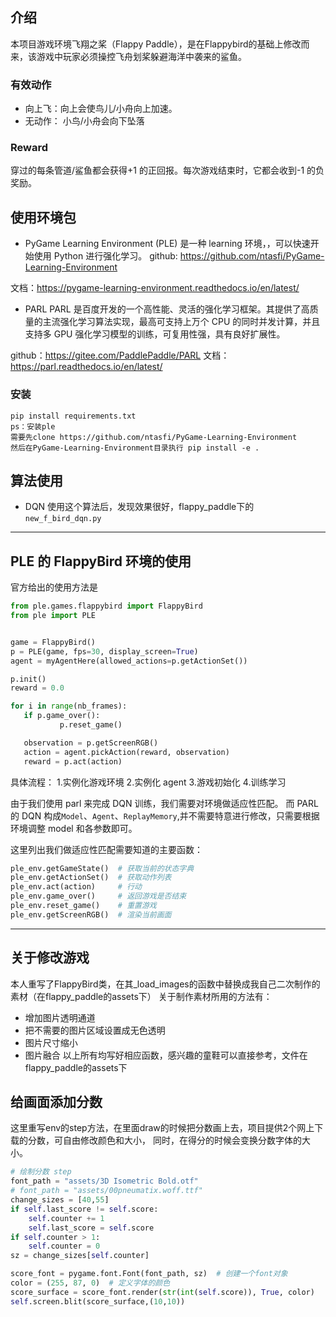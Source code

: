 ## 介绍
本项目游戏环境飞翔之桨（Flappy Paddle），是在Flappybird的基础上修改而来，该游戏中玩家必须操控飞舟划桨躲避海洋中袭来的鲨鱼。

### 有效动作

- 向上飞：向上会使鸟儿/小舟向上加速。
- 无动作： 小鸟/小舟会向下坠落

### Reward

穿过的每条管道/鲨鱼都会获得+1 的正回报。每次游戏结束时，它都会收到-1 的负奖励。

## 使用环境包

- PyGame Learning Environment (PLE)
  是一种 learning 环境，，可以快速开始使用 Python 进行强化学习。
  github: https://github.com/ntasfi/PyGame-Learning-Environment

文档：https://pygame-learning-environment.readthedocs.io/en/latest/

- PARL
  PARL 是百度开发的一个高性能、灵活的强化学习框架。其提供了高质量的主流强化学习算法实现，最高可支持上万个 CPU 的同时并发计算，并且支持多 GPU 强化学习模型的训练，可复用性强，具有良好扩展性。

github：https://gitee.com/PaddlePaddle/PARL
文档：https://parl.readthedocs.io/en/latest/

### 安装
```
pip install requirements.txt
ps：安装ple
需要先clone https://github.com/ntasfi/PyGame-Learning-Environment 
然后在PyGame-Learning-Environment目录执行 pip install -e .
```

## 算法使用
- DQN
使用这个算法后，发现效果很好，flappy_paddle下的`new_f_bird_dqn.py`

---

## PLE 的 FlappyBird 环境的使用

官方给出的使用方法是

```python
from ple.games.flappybird import FlappyBird
from ple import PLE


game = FlappyBird()
p = PLE(game, fps=30, display_screen=True)
agent = myAgentHere(allowed_actions=p.getActionSet())

p.init()
reward = 0.0

for i in range(nb_frames):
   if p.game_over():
           p.reset_game()

   observation = p.getScreenRGB()
   action = agent.pickAction(reward, observation)
   reward = p.act(action)
```

具体流程： 1.实例化游戏环境 2.实例化 agent 3.游戏初始化 4.训练学习

由于我们使用 parl 来完成 DQN 训练，我们需要对环境做适应性匹配。
而 PARL 的 DQN 构成`Model`、`Agent`、`ReplayMemory`,并不需要特意进行修改，只需要根据环境调整 model 和各参数即可。

这里列出我们做适应性匹配需要知道的主要函数：

```python
ple_env.getGameState()  # 获取当前的状态字典
ple_env.getActionSet()  # 获取动作列表
ple_env.act(action)     # 行动
ple_env.game_over()     # 返回游戏是否结束
ple_env.reset_game()    # 重置游戏
ple_env.getScreenRGB()  # 渲染当前画面
```

---
## 关于修改游戏
本人重写了FlappyBird类，在其_load_images的函数中替换成我自己二次制作的素材（在flappy_paddle的assets下）
关于制作素材所用的方法有：
- 增加图片透明通道
- 把不需要的图片区域设置成无色透明
- 图片尺寸缩小
- 图片融合
以上所有均写好相应函数，感兴趣的童鞋可以直接参考，文件在flappy_paddle的assets下

## 给画面添加分数
  这里重写env的step方法，在里面draw的时候把分数画上去，项目提供2个网上下载的分数，可自由修改颜色和大小，
  同时，在得分的时候会变换分数字体的大小。
```python
# 绘制分数 step
font_path = "assets/3D Isometric Bold.otf"
# font_path = "assets/00pneumatix.woff.ttf"
change_sizes = [40,55]
if self.last_score != self.score:
    self.counter += 1
    self.last_score = self.score
if self.counter > 1:
    self.counter = 0
sz = change_sizes[self.counter]

score_font = pygame.font.Font(font_path, sz)  # 创建一个font对象
color = (255, 87, 0)  # 定义字体的颜色
score_surface = score_font.render(str(int(self.score)), True, color)
self.screen.blit(score_surface,(10,10))

```


